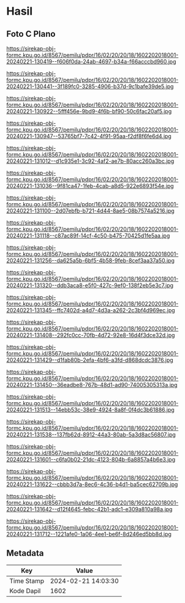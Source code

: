 # Hasil

## Foto C Plano

https://sirekap-obj-formc.kpu.go.id/8567/pemilu/pdpr/16/02/20/20/18/1602202018001-20240221-130419--f606f0da-24ab-4697-b34a-f66acccbd960.jpg

https://sirekap-obj-formc.kpu.go.id/8567/pemilu/pdpr/16/02/20/20/18/1602202018001-20240221-130441--3f189fc0-3285-4906-b37d-9c1bafe39de5.jpg

https://sirekap-obj-formc.kpu.go.id/8567/pemilu/pdpr/16/02/20/20/18/1602202018001-20240221-130922--5fff456e-9bd9-4f6b-bf90-50c6fac20af5.jpg

https://sirekap-obj-formc.kpu.go.id/8567/pemilu/pdpr/16/02/20/20/18/1602202018001-20240221-130947--53765bf7-7c42-4f91-95aa-f2df8f6fe6d4.jpg

https://sirekap-obj-formc.kpu.go.id/8567/pemilu/pdpr/16/02/20/20/18/1602202018001-20240221-131012--d1c935e1-3c92-4af2-ae7b-80acc260a3bc.jpg

https://sirekap-obj-formc.kpu.go.id/8567/pemilu/pdpr/16/02/20/20/18/1602202018001-20240221-131036--9f81ca47-1feb-4cab-a8d5-922e6893f54e.jpg

https://sirekap-obj-formc.kpu.go.id/8567/pemilu/pdpr/16/02/20/20/18/1602202018001-20240221-131100--2d07ebfb-b721-4d44-8ae5-08b7574a5216.jpg

https://sirekap-obj-formc.kpu.go.id/8567/pemilu/pdpr/16/02/20/20/18/1602202018001-20240221-131118--c87ac89f-14cf-4c50-b475-70425d1fe5aa.jpg

https://sirekap-obj-formc.kpu.go.id/8567/pemilu/pdpr/16/02/20/20/18/1602202018001-20240221-131256--da625a5b-6bf5-4b58-9feb-8cef3aa37a50.jpg

https://sirekap-obj-formc.kpu.go.id/8567/pemilu/pdpr/16/02/20/20/18/1602202018001-20240221-131320--ddb3aca8-e5f0-427c-9ef0-138f2eb5e3c7.jpg

https://sirekap-obj-formc.kpu.go.id/8567/pemilu/pdpr/16/02/20/20/18/1602202018001-20240221-131345--ffc7402d-a4d7-4d3a-a262-2c3bf4d969ec.jpg

https://sirekap-obj-formc.kpu.go.id/8567/pemilu/pdpr/16/02/20/20/18/1602202018001-20240221-131408--292fc0cc-70fb-4d72-92e8-16d4f3dce32d.jpg

https://sirekap-obj-formc.kpu.go.id/8567/pemilu/pdpr/16/02/20/20/18/1602202018001-20240221-131429--d1fab80b-2efa-4bf6-a3fd-d868dcdc3876.jpg

https://sirekap-obj-formc.kpu.go.id/8567/pemilu/pdpr/16/02/20/20/18/1602202018001-20240221-131450--36eadbe8-767b-48d1-ad90-74005305313a.jpg

https://sirekap-obj-formc.kpu.go.id/8567/pemilu/pdpr/16/02/20/20/18/1602202018001-20240221-131513--14ebb53c-38e9-4924-8a8f-0f4dc3b61886.jpg

https://sirekap-obj-formc.kpu.go.id/8567/pemilu/pdpr/16/02/20/20/18/1602202018001-20240221-131538--137fb62d-8912-44a3-80ab-5a3d8ac56807.jpg

https://sirekap-obj-formc.kpu.go.id/8567/pemilu/pdpr/16/02/20/20/18/1602202018001-20240221-131601--c6fa0b02-21dc-4123-804b-6a8857a4b6e3.jpg

https://sirekap-obj-formc.kpu.go.id/8567/pemilu/pdpr/16/02/20/20/18/1602202018001-20240221-131622--cbbb3d7a-8ec6-4c36-b4d1-ba5cec62709b.jpg

https://sirekap-obj-formc.kpu.go.id/8567/pemilu/pdpr/16/02/20/20/18/1602202018001-20240221-131642--d12f4645-febc-42b1-adc1-e309a810a98a.jpg

https://sirekap-obj-formc.kpu.go.id/8567/pemilu/pdpr/16/02/20/20/18/1602202018001-20240221-131712--1221afe0-1a06-4ee1-be6f-8d246ed5bb8d.jpg


## Metadata

| Key        | Value               |
| ---------- | ------------------- |
| Time Stamp | 2024-02-21 14:03:30 |
| Kode Dapil | 1602                |



